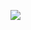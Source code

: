 ﻿[![](https://www.herokucdn.com/deploy/button.png)](https://heroku.com/deploy?template=https://github.com/kjhg0/vlgfd.git)
